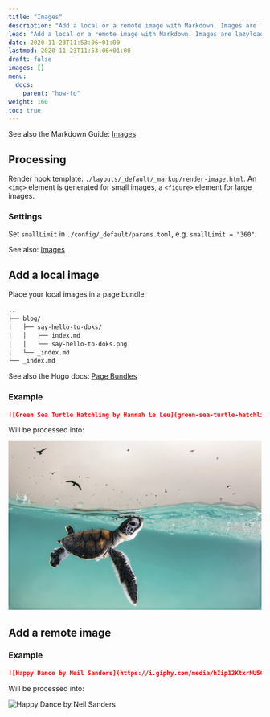 ```yaml
---
title: "Images"
description: "Add a local or a remote image with Markdown. Images are lazyloaded, blurred up, and responsive."
lead: "Add a local or a remote image with Markdown. Images are lazyloaded, blurred up, and responsive."
date: 2020-11-23T11:53:06+01:00
lastmod: 2020-11-23T11:53:06+01:00
draft: false
images: []
menu:
  docs:
    parent: "how-to"
weight: 160
toc: true
---
```


See also the Markdown Guide: [Images](https://www.markdownguide.org/basic-syntax/#images-1)

## Processing

Render hook template: `./layouts/_default/_markup/render-image.html`. An `<img>` element is generated for small images, a `<figure>` element for large images.

### Settings

Set `smallLimit` in `./config/_default/params.toml`, e.g. `smallLimit = "360"`.

See also: [Images](http://localhost:1313/docs/how-to/project-configuration/#images)

## Add a local image

Place your local images in a page bundle:

```bash
..
├── blog/
│   ├── say-hello-to-doks/
│   │   ├── index.md
│   │   └── say-hello-to-doks.png
│   └── _index.md
└── _index.md
```

See also the Hugo docs: [Page Bundles](https://gohugo.io/content-management/page-bundles/)

### Example

```md
![Green Sea Turtle Hatchling by Hannah Le Leu](green-sea-turtle-hatchling.webp "A green sea turtle hatchling cautiously surfaces for air, to a sky full of hungry birds.")
```

Will be processed into:

![Green Sea Turtle Hatchling by Hannah Le Leu](green-sea-turtle-hatchling.webp "A green sea turtle hatchling cautiously surfaces for air, to a sky full of hungry birds.")

## Add a remote image

### Example

```md
![Happy Dance by Neil Sanders](https://i.giphy.com/media/hIip12KtxrNU5GG0Ii/giphy.gif?cid=790b7611e72a6d08626c8c4ff1410056fbc51e0ed1f2daab&rid=giphy.gif&ct=s)
```

Will be processed into:

![Happy Dance by Neil Sanders](https://i.giphy.com/media/hIip12KtxrNU5GG0Ii/giphy.gif?cid=790b7611e72a6d08626c8c4ff1410056fbc51e0ed1f2daab&rid=giphy.gif&ct=s)
